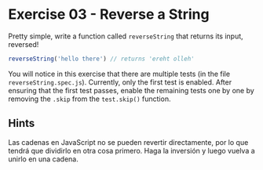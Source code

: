 # Exercise 03 - Reverse a String

Pretty simple, write a function called `reverseString` that returns its input, reversed!

```javascript
reverseString('hello there') // returns 'ereht olleh'
```

You will notice in this exercise that there are multiple tests (in the file `reverseString.spec.js`). Currently, only the first test is enabled. After ensuring that the first test passes, enable the remaining tests one by one by removing the `.skip` from the `test.skip()` function.


## Hints
Las cadenas en JavaScript no se pueden revertir directamente, por lo que tendrá que dividirlo en otra cosa primero. Haga la inversión y luego vuelva a unirlo en una cadena.
